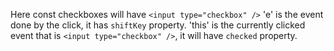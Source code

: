 Here const checkboxes will have `<input type="checkbox" />`
'e' is the event done by the click, it has `shiftKey` property.
'this' is the currently clicked event that is `<input type="checkbox" />`, it will have `checked` property.